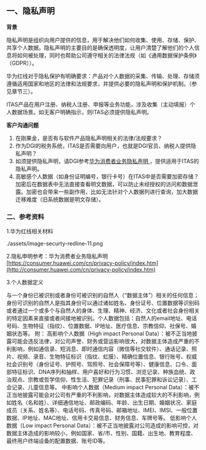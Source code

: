 ## 一、隐私声明

**背景**

隐私声明是组织向用户提供的信息，用于解决他们如何收集、使用、存储、保护、共享个人数据。隐私声明的主要目的是确保透明度，让用户清楚了解他们的个人信息将如何被处理，同时也帮助公司遵守相关的法律法规（如《通用数据保护条例》（GDPR））。

华为红线对于隐私保护有明确要求：产品对个人数据的采集、传输、处理、存储须遵循适用国家和地区的法律和法规要求，并提供必要的隐私声明和保护机制。（参见章节三）。

ITAS产品在用户注册、纳税人注册、申报等业务功能，涉及收集（主动填报）个人数据场景。如无客户明确指示，则ITAS必须提供隐私声明。



**客户沟通问题**

1. 在刚果金，是否有与软件产品隐私声明相关的法律/法规要求？
2. 作为DGI的税务系统，ITAS是否需要向用户，也就是DGI官员、纳税人提供隐私声明？
3. 如须提供隐私声明，请DGI参考[华为消费者业务隐私声明 ](http://consumer.huawei.com/cn/privacy-policy/index.htm) ，提供适用于ITAS的隐私声明。
4. 高敏感个人数据（如身份证明编号，银行卡号）在ITAS中是否需要加密存储？加密后在数据表中无法直接查看明文数据，可以防止未经授权的访问和数据泄露。加密也会带来一些副作用，比如无法针对个人数据列进行查询，加大数据迁移难度（旧系统数据是明文存储）。



### 二、参考资料

1.华为红线相关材料

./assets/image-securty-redline-11.png

2.隐私申明参考：华为消费者业务隐私声明 [https://consumer.huawei.com/cn/privacy-policy/index.htm](http://consumer.huawei.com/cn/privacy-policy/index.htm)

3.个人数据定义

与一个身份已被识别或者身份可被识别的自然人（“数据主体”）相关的任何信息；身份可识别的自然人是指其身份可以通过诸如姓名、身份证号、位置数据等识别码或者通过一个或多个与自然人的身体、生理、精神、经济、文化或者社会身份相关的特定因素来直接或者间接地被识别。个人数据包括：自然人的email地址、电话号码、生物特征（指纹）、位置数据、IP地址、医疗信息、宗教信仰、社保号、婚姻状态等。
附：
高影响个人数据（High impact Personal Data）：被不正当地披露可能会违反法律，对公司声誉、财务或营运影响很大，对数据主体造成严重的不利影响，例如通信录、短消息、即时通信内容（微信等社交软件）、通话记录、照片、视频、录音、生物特征标识（指纹、虹膜）、精确位置信息、银行账号、权威社会识别号（身份证号、护照号、驾照号、社会保障号等）、健康信息、口令、面部特征标识、DNA序列和抽样、用户喜好和行为习惯、浏览记录、种族血统、政治观点、宗教或哲学信仰、性生活、犯罪记录（刑事、民事犯罪和诉讼记录）、工会记录、儿童信息等。
中影响个人数据（Medium impact Personal Data）：被不正当地披露可能会对公司有严重的不利影响，对数据主体造成较大的不利影响，例如姓名（名和姓）、详细通信地址、邮政编码、年龄、出生日期、婚姻状况、家庭成员（关系、姓名等）、电话号码、传真号码、邮箱地址、IMEI、IMSI、一般位置数据、IP地址、MAC地址、信用卡交易信息、财务信息、车牌号等。
低影响个人数据（Low impact Personal Data）：被不正当地披露对公司造成的影响可控，对数据主体造成的影响较小，例如国家、省/市、性别、国籍、出生地、教育程度、最终用户终端设备的配置数据、账号ID等。